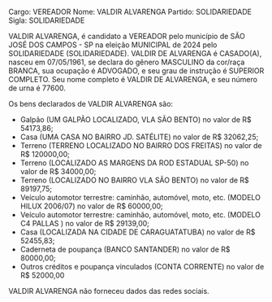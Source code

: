 Cargo: VEREADOR
Nome: VALDIR ALVARENGA
Partido: SOLIDARIEDADE
Sigla: SOLIDARIEDADE

VALDIR ALVARENGA, é candidato a VEREADOR pelo município de SÃO JOSÉ DOS CAMPOS - SP na eleição MUNICIPAL de 2024 pelo SOLIDARIEDADE (SOLIDARIEDADE).
VALDIR DE ALVARENGA é CASADO(A), nasceu em 07/05/1961, se declara do gênero MASCULINO da cor/raça BRANCA, sua ocupação é ADVOGADO, e seu grau de instrução é SUPERIOR COMPLETO.
Seu nome completo é VALDIR DE ALVARENGA, e seu número de urna é 77600.

Os bens declarados de VALDIR ALVARENGA são: 
- Galpão (UM GALPÃO LOCALIZADO, VLA SÃO BENTO) no valor de R$ 54173,86;
- Casa (UMA CASA NO BAIRRO JD. SATÉLITE) no valor de R$ 32062,25;
- Terreno (TERRENO LOCALIZADO NO BAIRRO DOS FREITAS) no valor de R$ 120000,00;
- Terreno (LOCALIZADO AS MARGENS DA ROD ESTADUAL SP-50) no valor de R$ 34000,00;
- Terreno (LOCALIZADO  NO BAIRRO VLA SÃO BENTO) no valor de R$ 89197,75;
- Veículo automotor terrestre: caminhão, automóvel, moto, etc. (MODELO HILUX 2006/07) no valor de R$ 60000,00;
- Veículo automotor terrestre: caminhão, automóvel, moto, etc. (MODELO C4 PALLAS ) no valor de R$ 29139,00;
- Casa (LOCALIZADA NA CIDADE DE CARAGUATATUBA) no valor de R$ 52455,83;
- Caderneta de poupança (BANCO SANTANDER) no valor de R$ 80000,00;
- Outros créditos e poupança vinculados (CONTA CORRENTE) no valor de R$ 52000,00

VALDIR ALVARENGA não forneceu dados das redes sociais.
